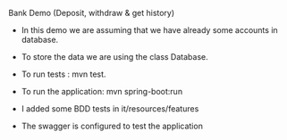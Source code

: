 Bank Demo (Deposit, withdraw & get history)


* In this demo we are assuming that we have already some accounts in database.

* To store the data we are using the class Database.

* To run tests :  mvn test. 

* To run the  application:  mvn spring-boot:run

* I added some BDD tests in it/resources/features

* The swagger is configured to test the application
 
